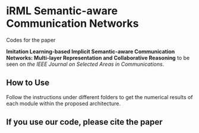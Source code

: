 # iRML Semantic-aware Communication Networks
Codes for the paper 

**Imitation Learning-based Implicit Semantic-aware Communication Networks: Multi-layer Representation and Collaborative Reasoning** to be seen on *the IEEE Journal on Selected Areas in Communications*. 

## How to Use
Follow the instructions under different folders to get the numerical results of each module within the proposed architecture. 

## If you use our code, please cite the paper
```

```
